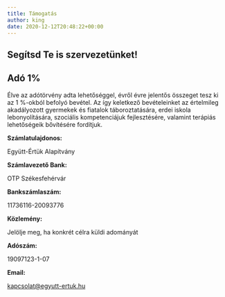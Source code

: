 ```yaml
---
title: Támogatás
author: king
date: 2020-12-12T20:48:22+00:00
---
```

## Segítsd Te is szervezetünket!

## Adó 1%

Élve az adótörvény adta lehetőséggel, évről évre jelentős összeget tesz ki az 1 %-okból befolyó bevétel. Az így keletkező bevételeinket az értelmileg akadályozott gyermekek és fiatalok táboroztatására, erdei iskola lebonyolítására, szociális kompetenciájuk fejlesztésére, valamint terápiás lehetőségeik bővítésére fordítjuk.

**Számlatulajdonos:**

Együtt-Értük Alapítvány

**Számlavezető Bank:**

OTP Székesfehérvár

**Bankszámlaszám:**

11736116-20093776

**Közlemény:**

Jelölje meg, ha konkrét célra küldi adományát

**Adószám:**

19097123-1-07

**Email:**

kapcsolat@egyutt-ertuk.hu
